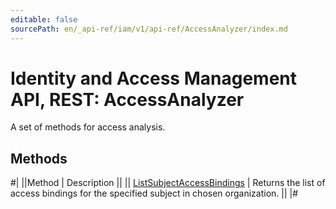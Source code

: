 ```yaml
---
editable: false
sourcePath: en/_api-ref/iam/v1/api-ref/AccessAnalyzer/index.md
---
```


# Identity and Access Management API, REST: AccessAnalyzer

A set of methods for access analysis.

## Methods

#|
||Method | Description ||
|| [ListSubjectAccessBindings](listSubjectAccessBindings.md) | Returns the list of access bindings for the specified subject in chosen organization. ||
|#
